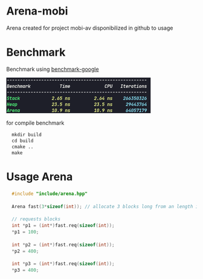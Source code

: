 # Arena-mobi

Arena created for project mobi-av disponibilized in github to usage

# Benchmark

Benchmark using [benchmark-google](https://github.com/google/benchmark) 

![BenchMark](assets/Arena-BenchMark.png)

for compile benchmark 
```
  mkdir build
  cd build
  cmake ..
  make

```

# Usage Arena

```C
  #include "include/arena.hpp"
  
  Arena fast(3*sizeof(int)); // allocate 3 blocks long from an length int
  
  // requests blocks
  int *p1 = (int*)fast.req(sizeof(int));
  *p1 = 100;
  
  int *p2 = (int*)fast.req(sizeof(int));
  *p2 = 400;
  
  int *p3 = (int*)fast.req(sizeof(int));
  *p3 = 400;
```
